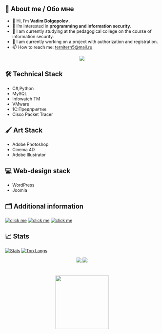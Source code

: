 ## 📎 About me / Обо мне 

- 👋 Hi, I’m **Vadim Dolgopolov** .
- 👀 I’m interested in **programming and information security**. 
- 💼 I am currently studying at the pedagogical college on the course of information security.
- 🧠 I am currently working on a project with authorization and registration. 
- 📫 How to reach me: ternitern5@mail.ru 
<p align='center'>
   <a href="https://github.com/begottten/begottten/blob/main/RuTranslate.md">
       <img src="https://img.shields.io/badge/Translate-F02E65?style=for-the-badge&logo=Appwrite&logoColor=black"/>
       </a>
 </div>
 
## 🛠 Technical Stack 
*   C#,Python
*   MySQL
*   Infowatch TM
*   VMware
*   1C:Предприятие
*   Cisco Packet Tracer 
## 🖌 Art Stack 
*   Adobe Photoshop
*   Cinema 4D
*   Adobe Illustrator
## 💻 Web-design stack 
*   WordPress
*   Joomla
## 🗂 Additional information
[![click me](https://img.shields.io/badge/Courses-FF4B4B?style=for-the-badge&logo=Streamlit&logoColor=white)](https://github.com/begottten/begottten/blob/main/My%20Courses%20.md)
[![click me](https://img.shields.io/badge/LiveLib-8DD6F9?style=for-the-badge&logo=LiveLib&logoColor=white)](https://www.livelib.ru/reader/begotten)
[![click me](https://img.shields.io/badge/Steam-000000?style=for-the-badge&logo=steam&logoColor=white)](https://steamcommunity.com/id/bxgottxn/)


## 📈 Stats
[![Stats](https://github-readme-stats.vercel.app/api?username=begottten)](https://github.com/anuraghazra/github-readme-stats)
[![Top Langs](https://github-readme-stats.vercel.app/api/top-langs/?username=begottten)](https://github.com/anuraghazra/github-readme-stats)
<p align='center'>
   <a href="https://www.vk.com/vdmdlg/">
       <img src="https://img.shields.io/badge/вконтакте-%232E87FB.svg?&style=for-the-badge&logo=vk&logoColor=white"/>
   <a href="https://www.instagram.com/vdmdlg/">
       <img src="https://img.shields.io/badge/Instagram-E4405F?style=for-the-badge&logo=instagram&logoColor=white"/>
<div align="center" style="margin: 40px 0">
   <a href="https://github.com/begottten/github-profile-views-counter">
       <img width="175px" src="https://komarev.com/ghpvc/?username=begottten&color=DE002D">
   </a>
</div>
      



      
      


